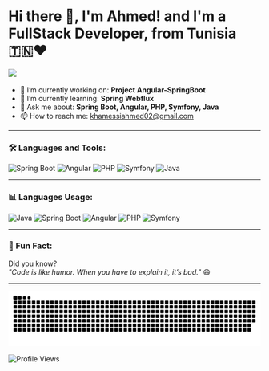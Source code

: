 <h1> Hi there 👋, I'm Ahmed! and I'm a FullStack Developer, from Tunisia 🇹🇳♥️</h1>

<img src="https://media.giphy.com/media/hvRJCLFzcasrR4ia7z/giphy.gif" width="30px">

- 🔭 I’m currently working on: **Project Angular-SpringBoot**
- 🌱 I’m currently learning: **Spring Webflux**
- 💬 Ask me about: **Spring Boot, Angular, PHP, Symfony, Java**
- 📫 How to reach me: [khamessiahmed02@gmail.com](mailto:khamessiahmed02@gmail.com)

---

### 🛠️ Languages and Tools:

![Spring Boot](https://img.shields.io/badge/Spring_Boot-6DB33F?style=for-the-badge&logo=spring-boot&logoColor=white)
![Angular](https://img.shields.io/badge/Angular-DD0031?style=for-the-badge&logo=angular&logoColor=white)
![PHP](https://img.shields.io/badge/PHP-777BB4?style=for-the-badge&logo=php&logoColor=white)
![Symfony](https://img.shields.io/badge/Symfony-000000?style=for-the-badge&logo=symfony&logoColor=white)
![Java](https://img.shields.io/badge/Java-ED8B00?style=for-the-badge&logo=java&logoColor=white)

---

### 📊 Languages Usage:

![Java](https://img.shields.io/badge/Java-30%25-ED8B00?style=for-the-badge&logo=java&logoColor=white)
![Spring Boot](https://img.shields.io/badge/Spring_Boot-25%25-6DB33F?style=for-the-badge&logo=spring-boot&logoColor=white)
![Angular](https://img.shields.io/badge/Angular-20%25-DD0031?style=for-the-badge&logo=angular&logoColor=white)
![PHP](https://img.shields.io/badge/PHP-15%25-777BB4?style=for-the-badge&logo=php&logoColor=white)
![Symfony](https://img.shields.io/badge/Symfony-10%25-000000?style=for-the-badge&logo=symfony&logoColor=white)

---

### 🌟 Fun Fact:  
Did you know?  
_"Code is like humor. When you have to explain it, it’s bad."_ 😄

---

<img src="https://raw.githubusercontent.com/ahmedkhammassi/ahmedkhammassi/output/snake.svg" alt="Snake animation" />

![Profile Views](https://komarev.com/ghpvc/?username=ahmedkhammassi&color=blue&style=flat)
